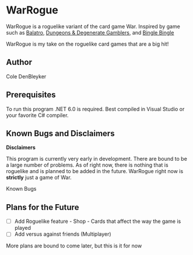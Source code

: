# WarRogue

WarRogue is a roguelike variant of the card game War. Inspired by game such as [Balatro](https://store.steampowered.com/app/2379780/Balatro/), [Dungeons & Degenerate Gamblers](https://store.steampowered.com/app/2400510/Dungeons__Degenerate_Gamblers/), and [Bingle Bingle](https://store.steampowered.com/app/2789810/Bingle_Bingle/)

WarRogue is my take on the roguelike card games that are a big hit!

## Author

Cole DenBleyker

## Prerequisites

To run this program .NET 6.0 is required.
Best compiled in Visual Studio or your favorite C# compiler.

## Known Bugs and Disclaimers

**Disclaimers**

This program is currently very early in development. There are bound to be a large number of problems.
As of right now, there is nothing that is roguelike and is planned to be added in the future. WarRogue right now is **strictly** just a game of War.

Known Bugs


## Plans for the Future

- [ ] Add Roguelike feature
      - Shop
      - Cards that affect the way the game is played
- [ ] Add versus against friends (Multiplayer)

More plans are bound to come later, but this is it for now
